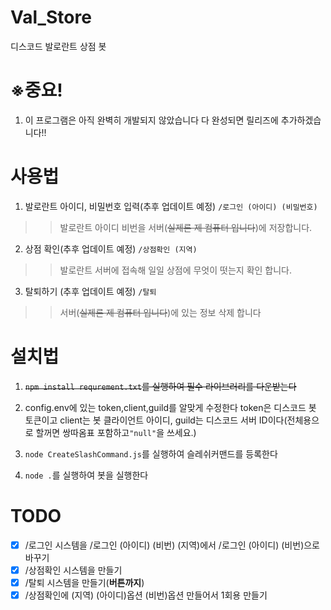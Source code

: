 # Val_Store
디스코드 발로란트 상점 봇

# ※중요!

1. 이 프로그램은 아직 완벽히 개발되지 않았습니다 다 완성되면 릴리즈에 추가하겠습니다!!

# 사용법

1. 발로란트 아이디, 비밀번호 입력(추후 업데이트 예정)
```/로그인 (아이디) (비밀번호)```
> > 발로란트 아이디 비번을 서버(~~실제론 제 컴퓨터 입니다~~)에 저장합니다.

2. 상점 확인(추후 업데이트 예정)
```/상점확인 (지역)```
> > 발로란트 서버에 접속해 일일 상점에 무엇이 떳는지 확인 합니다.

3. 탈퇴하기 (추후 업데이트 예정)
```/탈퇴```
> > 서버(~~실제론 제 컴퓨터 입니다~~)에 있는 정보 삭제 합니다

# 설치법

1. ~~```npm install requrement.txt```를 실행하여 필수 라이브러리를 다운받는다~~

2. config.env에 있는 token,client,guild를 알맞게 수정한다 token은 디스코드 봇 토큰이고 client는 봇 클라이언트 아이디, guild는 디스코드 서버 ID이다(전체용으로 할꺼면 쌍따옴표 포함하고`"null"`을 쓰세요.)

3. `node CreateSlashCommand.js`를 실행하여 슬레쉬커맨드를 등록한다
4. `node .`를 실행하여 봇을 실행한다
# TODO
- [x] /로그인 시스템을 /로그인 (아이디) (비번) (지역)에서 /로그인 (아이디) (비번)으로 바꾸기
- [x] /상점확인 시스템을 만들기
- [x] /탈퇴 시스템을 만들기(**버튼까지**)
- [x] /상점확인에 (지역) (아이디)옵션 (비번)옵션 만들어서 1회용 만들기
